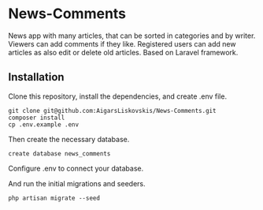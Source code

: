# News-Comments

News app with many articles, that can be sorted in categories and by writer. Viewers can add comments if they like.
Registered users can add new articles as also edit or delete old articles.
Based on Laravel framework.

## Installation

Clone this repository, install the dependencies, and create .env file.

```
git clone git@github.com:AigarsLiskovskis/News-Comments.git
composer install
cp .env.example .env
```

Then create the necessary database.

```
create database news_comments
```

Configure .env to connect your database.

And run the initial migrations and seeders.

```
php artisan migrate --seed
```
